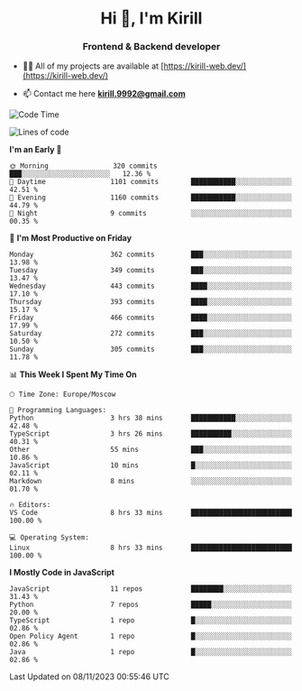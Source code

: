 <h1 align="center">Hi 👋, I'm Kirill</h1>
<h3 align="center">Frontend & Backend developer</h3>

- 👨‍💻 All of my projects are available at [https://kirill-web.dev/](https://kirill-web.dev/)

- 📫 Contact me here **kirill.9992@gmail.com**











<!--START_SECTION:waka-->
![Code Time](http://img.shields.io/badge/Code%20Time-1%2C515%20hrs%2050%20mins-blue)

![Lines of code](https://img.shields.io/badge/From%20Hello%20World%20I%27ve%20Written-4.3%20million%20lines%20of%20code-blue)

**I'm an Early 🐤** 

```text
🌞 Morning                320 commits         ███░░░░░░░░░░░░░░░░░░░░░░   12.36 % 
🌆 Daytime                1101 commits        ███████████░░░░░░░░░░░░░░   42.51 % 
🌃 Evening                1160 commits        ███████████░░░░░░░░░░░░░░   44.79 % 
🌙 Night                  9 commits           ░░░░░░░░░░░░░░░░░░░░░░░░░   00.35 % 
```
📅 **I'm Most Productive on Friday** 

```text
Monday                   362 commits         ███░░░░░░░░░░░░░░░░░░░░░░   13.98 % 
Tuesday                  349 commits         ███░░░░░░░░░░░░░░░░░░░░░░   13.47 % 
Wednesday                443 commits         ████░░░░░░░░░░░░░░░░░░░░░   17.10 % 
Thursday                 393 commits         ████░░░░░░░░░░░░░░░░░░░░░   15.17 % 
Friday                   466 commits         ████░░░░░░░░░░░░░░░░░░░░░   17.99 % 
Saturday                 272 commits         ███░░░░░░░░░░░░░░░░░░░░░░   10.50 % 
Sunday                   305 commits         ███░░░░░░░░░░░░░░░░░░░░░░   11.78 % 
```


📊 **This Week I Spent My Time On** 

```text
🕑︎ Time Zone: Europe/Moscow

💬 Programming Languages: 
Python                   3 hrs 38 mins       ███████████░░░░░░░░░░░░░░   42.48 % 
TypeScript               3 hrs 26 mins       ██████████░░░░░░░░░░░░░░░   40.31 % 
Other                    55 mins             ███░░░░░░░░░░░░░░░░░░░░░░   10.86 % 
JavaScript               10 mins             █░░░░░░░░░░░░░░░░░░░░░░░░   02.11 % 
Markdown                 8 mins              ░░░░░░░░░░░░░░░░░░░░░░░░░   01.70 % 

🔥 Editors: 
VS Code                  8 hrs 33 mins       █████████████████████████   100.00 % 

💻 Operating System: 
Linux                    8 hrs 33 mins       █████████████████████████   100.00 % 
```

**I Mostly Code in JavaScript** 

```text
JavaScript               11 repos            ████████░░░░░░░░░░░░░░░░░   31.43 % 
Python                   7 repos             █████░░░░░░░░░░░░░░░░░░░░   20.00 % 
TypeScript               1 repo              █░░░░░░░░░░░░░░░░░░░░░░░░   02.86 % 
Open Policy Agent        1 repo              █░░░░░░░░░░░░░░░░░░░░░░░░   02.86 % 
Java                     1 repo              █░░░░░░░░░░░░░░░░░░░░░░░░   02.86 % 
```




 Last Updated on 08/11/2023 00:55:46 UTC
<!--END_SECTION:waka-->
